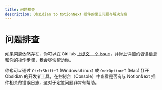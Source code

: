 ```yaml
---
title: 问题排查
description: Obsidian to NotionNext 插件的常见问题与解决方案
---
```


# 问题排查

如果问题依然存在，你可以在 GitHub 上[提交一个 Issue](https://github.com/jxpeng98/obsidian-to-NotionNext/issues)，并附上详细的错误信息和你的操作步骤，我会尽快帮助你。

你也可以通过 `Ctrl+Shift+I` (Windows/Linux) 或 `Cmd+Option+I` (Mac) 打开 Obsidian 的开发者工具，在控制台（Console）中查看是否有与 NotionNext 插件相关的错误日志，这对于定位问题非常有帮助。
